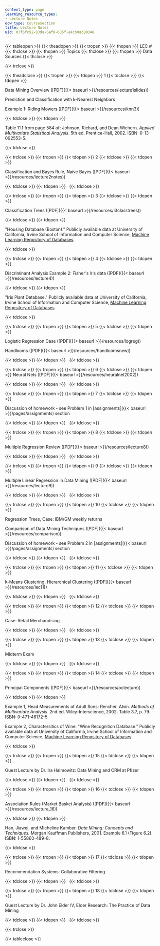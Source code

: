 ```yaml
---
content_type: page
learning_resource_types:
- Lecture Notes
ocw_type: CourseSection
title: Lecture Notes
uid: 07f6fc92-83da-6af9-685f-e4cb0ac80346
---
```


{{< tableopen >}}
{{< theadopen >}}
{{< tropen >}}
{{< thopen >}}
LEC #
{{< thclose >}}
{{< thopen >}}
Topics
{{< thclose >}}
{{< thopen >}}
Data Sources
{{< thclose >}}

{{< trclose >}}

{{< theadclose >}}
{{< tropen >}}
{{< tdopen >}}
1
{{< tdclose >}}
{{< tdopen >}}


Data Mining Overview ([PDF]({{< baseurl >}}/resources/lecture1slides))

Prediction and Classification with k-Nearest Neighbors

Example 1: Riding Mowers ([PDF]({{< baseurl >}}/resources/knn3))


{{< tdclose >}}
{{< tdopen >}}


Table 11.1 from page 584 of: Johnson, Richard, and Dean Wichern. _Applied Multivariate Statistical Analysis_. 5th ed. Prentice-Hall, 2002. ISBN: 0-13-092553-5.


{{< tdclose >}}

{{< trclose >}}
{{< tropen >}}
{{< tdopen >}}
2
{{< tdclose >}}
{{< tdopen >}}


Classification and Bayes Rule, Naïve Bayes ([PDF]({{< baseurl >}}/resources/lecture2notes))


{{< tdclose >}}
{{< tdopen >}}
 
{{< tdclose >}}

{{< trclose >}}
{{< tropen >}}
{{< tdopen >}}
3
{{< tdclose >}}
{{< tdopen >}}


Classification Trees ([PDF]({{< baseurl >}}/resources/l3classtrees))


{{< tdclose >}}
{{< tdopen >}}


"Housing Database (Boston)." Publicly available data at University of California, Irvine School of Information and Computer Science, [Machine Learning Repository of Databases](http://www.ics.uci.edu/~mlearn/MLSummary.html).


{{< tdclose >}}

{{< trclose >}}
{{< tropen >}}
{{< tdopen >}}
4
{{< tdclose >}}
{{< tdopen >}}


Discriminant Analysis Example 2: Fisher's Iris data ([PDF]({{< baseurl >}}/resources/lecture4))


{{< tdclose >}}
{{< tdopen >}}


"Iris Plant Database." Publicly available data at University of California, Irvine School of Information and Computer Science, [Machine Learning Repository of Databases](http://www.ics.uci.edu/~mlearn/MLSummary.html).


{{< tdclose >}}

{{< trclose >}}
{{< tropen >}}
{{< tdopen >}}
5
{{< tdclose >}}
{{< tdopen >}}


Logistic Regression Case ([PDF]({{< baseurl >}}/resources/logreg))

Handlooms ([PDF]({{< baseurl >}}/resources/handloomsnew))


{{< tdclose >}}
{{< tdopen >}}
 
{{< tdclose >}}

{{< trclose >}}
{{< tropen >}}
{{< tdopen >}}
6
{{< tdclose >}}
{{< tdopen >}}
Neural Nets ([PDF]({{< baseurl >}}/resources/neuralnet2002))


{{< tdclose >}}
{{< tdopen >}}
 
{{< tdclose >}}

{{< trclose >}}
{{< tropen >}}
{{< tdopen >}}
7
{{< tdclose >}}
{{< tdopen >}}


Discussion of homework - see Problem 1 in [assignments]({{< baseurl >}}/pages/assignments) section


{{< tdclose >}}
{{< tdopen >}}
 
{{< tdclose >}}

{{< trclose >}}
{{< tropen >}}
{{< tdopen >}}
8
{{< tdclose >}}
{{< tdopen >}}


Multiple Regression Review ([PDF]({{< baseurl >}}/resources/lecture8))


{{< tdclose >}}
{{< tdopen >}}
 
{{< tdclose >}}

{{< trclose >}}
{{< tropen >}}
{{< tdopen >}}
9
{{< tdclose >}}
{{< tdopen >}}


Multiple Linear Regression in Data Mining ([PDF]({{< baseurl >}}/resources/lecture9))


{{< tdclose >}}
{{< tdopen >}}
 
{{< tdclose >}}

{{< trclose >}}
{{< tropen >}}
{{< tdopen >}}
10
{{< tdclose >}}
{{< tdopen >}}


Regression Trees, Case: IBM/GM weekly returns

Comparison of Data Mining Techniques ([PDF]({{< baseurl >}}/resources/comparison))

Discussion of homework - see Problem 2 in [assignments]({{< baseurl >}}/pages/assignments) section


{{< tdclose >}}
{{< tdopen >}}
 
{{< tdclose >}}

{{< trclose >}}
{{< tropen >}}
{{< tdopen >}}
11
{{< tdclose >}}
{{< tdopen >}}


k-Means Clustering, Hierarchical Clustering ([PDF]({{< baseurl >}}/resources/lec11))


{{< tdclose >}}
{{< tdopen >}}
 
{{< tdclose >}}

{{< trclose >}}
{{< tropen >}}
{{< tdopen >}}
12
{{< tdclose >}}
{{< tdopen >}}


Case: Retail Merchandising


{{< tdclose >}}
{{< tdopen >}}
 
{{< tdclose >}}

{{< trclose >}}
{{< tropen >}}
{{< tdopen >}}
13
{{< tdclose >}}
{{< tdopen >}}


Midterm Exam


{{< tdclose >}}
{{< tdopen >}}
 
{{< tdclose >}}

{{< trclose >}}
{{< tropen >}}
{{< tdopen >}}
14
{{< tdclose >}}
{{< tdopen >}}


Principal Components ([PDF]({{< baseurl >}}/resources/pclecture))


{{< tdclose >}}
{{< tdopen >}}


Example 1, Head Measurements of Adult Sons: Rencher, Alvin. _Methods of Multivariate Analysis_. 2nd ed. Wiley-Interscience, 2002. Table 3.7, p. 79. ISBN: 0-471-46172-5.

Example 2, Charactersitics of Wine: "Wine Recognition Database." Publicly available data at University of California, Irvine School of Information and Computer Science, [Machine Learning Repository of Databases](http://www.ics.uci.edu/~mlearn/MLSummary.html).


{{< tdclose >}}

{{< trclose >}}
{{< tropen >}}
{{< tdopen >}}
15
{{< tdclose >}}
{{< tdopen >}}


Guest Lecture by Dr. Ira Haimowitz: Data Mining and CRM at Pfizer


{{< tdclose >}}
{{< tdopen >}}
 
{{< tdclose >}}

{{< trclose >}}
{{< tropen >}}
{{< tdopen >}}
16
{{< tdclose >}}
{{< tdopen >}}


Association Rules (Market Basket Analysis) ([PDF]({{< baseurl >}}/resources/lecture_16))


{{< tdclose >}}
{{< tdopen >}}


Han, Jiawei, and Micheline Kamber. _Data Mining: Concepts and Techniques._ Morgan Kauffman Publishers, 2001. Example 6.1 (Figure 6.2). ISBN: 1-55860-489-8.


{{< tdclose >}}

{{< trclose >}}
{{< tropen >}}
{{< tdopen >}}
17
{{< tdclose >}}
{{< tdopen >}}


Recommendation Systems: Collaborative Filtering


{{< tdclose >}}
{{< tdopen >}}
 
{{< tdclose >}}

{{< trclose >}}
{{< tropen >}}
{{< tdopen >}}
18
{{< tdclose >}}
{{< tdopen >}}


Guest Lecture by Dr. John Elder IV, Elder Research: The Practice of Data Mining


{{< tdclose >}}
{{< tdopen >}}
 
{{< tdclose >}}

{{< trclose >}}

{{< tableclose >}}